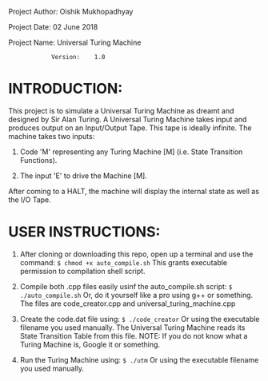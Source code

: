 Project Author:		Oishik Mukhopadhyay

Project Date:		02 June 2018

Project Name:		Universal Turing Machine
			          
                Version:	1.0
					
INTRODUCTION:
============

This project is to simulate a Universal Turing Machine as dreamt and designed by Sir Alan Turing.
A Universal Turing Machine takes input and produces output on an Input/Output Tape. This tape is ideally infinite.
The machine takes two inputs:

1. Code 'M' representing any Turing Machine [M] (i.e. State Transition Functions).

2. The input 'E' to drive the Machine [M].

After coming to a HALT, the machine will display the internal state as well as the I/O Tape.

USER INSTRUCTIONS:
=================

1. 	After cloning or downloading this repo, open up a terminal and use the command:
		`$ chmod +x auto_compile.sh`
	This grants executable permission to compilation shell script.

2.	Compile both .cpp files easily usinf the auto_compile.sh script:
		`$ ./auto_compile.sh`
	Or, do it yourself like a pro using g++ or something. The files are code_creator.cpp and
	universal_turing_machine.cpp

3.	Create the code.dat file using:
		`$ ./code_creator`
	Or using the executable filename you used manually.
	The Universal Turing Machine reads its State Transition Table from this file.
	NOTE: If you do not know what a Turing Machine is, Google it or something.

4.	Run the Turing Machine using:
		`$ ./utm`
	Or using the executable filename you used manually.

